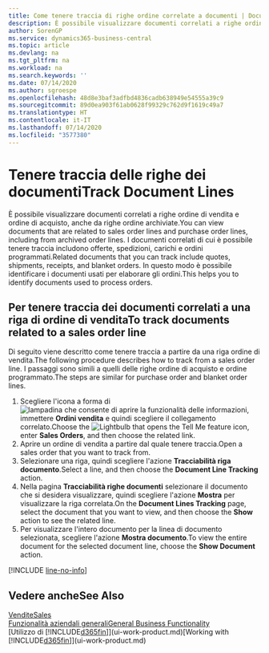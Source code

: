 ```yaml
---
title: Come tenere traccia di righe ordine correlate a documenti | Documenti Microsoft
description: È possibile visualizzare documenti correlati a righe ordine di vendita e ordine di acquisto, anche da righe ordine archiviate. I documenti correlati di cui è possibile tenere traccia includono offerte, spedizioni, carichi e ordini programmati. In questo modo è possibile identificare i documenti usati per elaborare gli ordini.
author: SorenGP
ms.service: dynamics365-business-central
ms.topic: article
ms.devlang: na
ms.tgt_pltfrm: na
ms.workload: na
ms.search.keywords: ''
ms.date: 07/14/2020
ms.author: sgroespe
ms.openlocfilehash: 48d8e3baf3adfbd4836cadb638949e54555a39c9
ms.sourcegitcommit: 89d0ea903f61ab0628f99329c762d9f1619c49a7
ms.translationtype: HT
ms.contentlocale: it-IT
ms.lasthandoff: 07/14/2020
ms.locfileid: "3577380"
---
```

# <a name="track-document-lines"></a><span data-ttu-id="32fe7-105">Tenere traccia delle righe dei documenti</span><span class="sxs-lookup"><span data-stu-id="32fe7-105">Track Document Lines</span></span>
<span data-ttu-id="32fe7-106">È possibile visualizzare documenti correlati a righe ordine di vendita e ordine di acquisto, anche da righe ordine archiviate.</span><span class="sxs-lookup"><span data-stu-id="32fe7-106">You can view documents that are related to sales order lines and purchase order lines, including from archived order lines.</span></span> <span data-ttu-id="32fe7-107">I documenti correlati di cui è possibile tenere traccia includono offerte, spedizioni, carichi e ordini programmati.</span><span class="sxs-lookup"><span data-stu-id="32fe7-107">Related documents that you can track include quotes, shipments, receipts, and blanket orders.</span></span> <span data-ttu-id="32fe7-108">In questo modo è possibile identificare i documenti usati per elaborare gli ordini.</span><span class="sxs-lookup"><span data-stu-id="32fe7-108">This helps you to identify documents used to process orders.</span></span>  

## <a name="to-track-documents-related-to-a-sales-order-line"></a><span data-ttu-id="32fe7-109">Per tenere traccia dei documenti correlati a una riga di ordine di vendita</span><span class="sxs-lookup"><span data-stu-id="32fe7-109">To track documents related to a sales order line</span></span>
<span data-ttu-id="32fe7-110">Di seguito viene descritto come tenere traccia a partire da una riga ordine di vendita.</span><span class="sxs-lookup"><span data-stu-id="32fe7-110">The following procedure describes how to track from a sales order line.</span></span> <span data-ttu-id="32fe7-111">I passaggi sono simili a quelli delle righe ordine di acquisto e ordine programmato.</span><span class="sxs-lookup"><span data-stu-id="32fe7-111">The steps are similar for purchase order and blanket order lines.</span></span>

1.  <span data-ttu-id="32fe7-112">Scegliere l'icona a forma di ![lampadina che consente di aprire la funzionalità delle informazioni](media/ui-search/search_small.png "Informazioni sull'operazione che si desidera eseguire"), immettere **Ordini vendita** e quindi scegliere il collegamento correlato.</span><span class="sxs-lookup"><span data-stu-id="32fe7-112">Choose the ![Lightbulb that opens the Tell Me feature](media/ui-search/search_small.png "Tell me what you want to do") icon, enter **Sales Orders**, and then choose the related link.</span></span>  
2.  <span data-ttu-id="32fe7-113">Aprire un ordine di vendita a partire dal quale tenere traccia.</span><span class="sxs-lookup"><span data-stu-id="32fe7-113">Open a sales order that you want to track from.</span></span>  
3.  <span data-ttu-id="32fe7-114">Selezionare una riga, quindi scegliere l'azione **Tracciabilità riga documento**.</span><span class="sxs-lookup"><span data-stu-id="32fe7-114">Select a line, and then choose the **Document Line Tracking** action.</span></span>
4. <span data-ttu-id="32fe7-115">Nella pagina **Tracciabilità righe documenti** selezionare il documento che si desidera visualizzare, quindi scegliere l'azione **Mostra** per visualizzare la riga correlata.</span><span class="sxs-lookup"><span data-stu-id="32fe7-115">On the **Document Lines Tracking** page, select the document that you want to view, and then choose the **Show** action to see the related line.</span></span>
5. <span data-ttu-id="32fe7-116">Per visualizzare l'intero documento per la linea di documento selezionata, scegliere l'azione **Mostra documento**.</span><span class="sxs-lookup"><span data-stu-id="32fe7-116">To view the entire document for the selected document line, choose the **Show Document** action.</span></span>

[!INCLUDE [line-no-info](includes/line-no-info.md)]

## <a name="see-also"></a><span data-ttu-id="32fe7-117">Vedere anche</span><span class="sxs-lookup"><span data-stu-id="32fe7-117">See Also</span></span>
[<span data-ttu-id="32fe7-118">Vendite</span><span class="sxs-lookup"><span data-stu-id="32fe7-118">Sales</span></span>](sales-manage-sales.md)  
[<span data-ttu-id="32fe7-119">Funzionalità aziendali generali</span><span class="sxs-lookup"><span data-stu-id="32fe7-119">General Business Functionality</span></span>](ui-across-business-areas.md)  
<span data-ttu-id="32fe7-120">[Utilizzo di [!INCLUDE[d365fin](includes/d365fin_md.md)]](ui-work-product.md)</span><span class="sxs-lookup"><span data-stu-id="32fe7-120">[Working with [!INCLUDE[d365fin](includes/d365fin_md.md)]](ui-work-product.md)</span></span>
